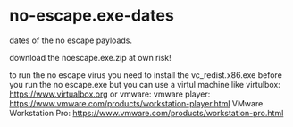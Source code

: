 # no-escape.exe-dates


dates of the no escape payloads.

download the noescape.exe.zip 
at own risk!

to run the no escape virus
you need to install the vc_redist.x86.exe
before you run the no escape.exe
 but you can use a virtul machine
                like virtulbox: 
        https://www.virtualbox.org
                or vmware:
        vmware player:
        https://www.vmware.com/products/workstation-player.html
        VMware Workstation Pro:
        https://www.vmware.com/products/workstation-pro.html